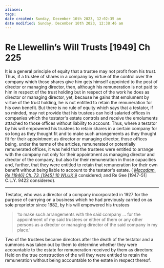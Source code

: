 ```yaml
---
aliases: 
tags: 
date created: Sunday, December 10th 2023, 12:02:35 am
date modified: Sunday, December 10th 2023, 12:38:46 am
---
```


# Re Llewellin’s Will Trusts [1949] Ch 225

It is a general principle of equity that a trustee may not profit from his trust. Thus, if a trustee of shares in a company by virtue of the control over the company which those shares give him gets himself appointed to the post of director or managing director, then, although his remuneration is not paid to him in respect of the trust holding but in respect of the work he does as director or managing director, yet, because he gains that emolument by virtue of the trust holding, he is not entitled to retain the remuneration for his own benefit. But there is no rule of equity which says that a testator, if so minded, may not provide that his trustees can hold salaried offices in companies which the testator's estate controls and receive the emoluments attached to those offices without liability to account. Thus, where a testator by his will empowered his trustees to retain shares in a certain company for so long as they thought fit and to make such arrangements as they thought fit for their appointment as director or managing director, those offices being, under the terms of the articles, remunerated or potentially remunerated offices, it was held that the trustees were entitled to arrange with the company not only for their appointment as managing director and director of the company, but also for their remuneration in those capacities and, further, that they were entitled to retain that remuneration for their own benefit without being liable to account to the testator's estate. ( _[Macadam, Re [1946] Ch. 73, [1945] 10 WLUK 9](https://uk.westlaw.com/Document/IE8E489C0E42711DA8FC2A0F0355337E9/View/FullText.html?originationContext=document&transitionType=DocumentItem&ppcid=63f81e3e568d43cd9ada952b6a6cf360&contextData=(sc.Default))_ considered; and Re Gee [1947-51] C.L.Y. 9422 considered).

---

Testator, who was a director of a company incorporated in 1927 for the purpose of carrying on a business which he had previously carried on as sole proprietor since 1882, by his will empowered his trustees

> ‘to make such arrangements with the said company … for the appointment of my said trustees or either of them or any other persons as a director or managing director of the said company in my place.’

Two of the trustees became directors after the death of the testator and a summons was taken out by them to determine whether they were accountable to the estate for remuneration received by them as directors: Held on the true construction of the will they were entitled to retain the remuneration without being accountable to the estate in respect thereof.
